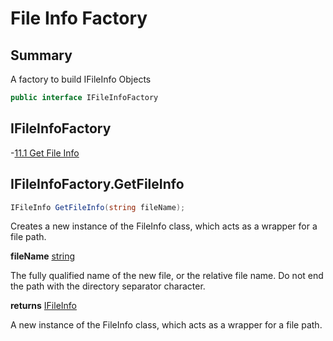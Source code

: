 ﻿# File Info Factory

## Summary

A factory to build IFileInfo Objects

```csharp
public interface IFileInfoFactory
```

## IFileInfoFactory

-[11.1 Get File Info](#user-content-ifileinfofactorygetfileinfo)

## IFileInfoFactory.GetFileInfo

```csharp
IFileInfo GetFileInfo(string fileName);
```

Creates a new instance of the FileInfo class, which acts as a wrapper for a file path.

**fileName** [string](https://docs.microsoft.com/en-us/dotnet/api/system.string?view=net-6.0)

The fully qualified name of the new file, or the relative file name. Do not end the path with the directory separator character.

**returns** [IFileInfo](./FileInfo.md)

A new instance of the FileInfo class, which acts as a wrapper for a file path.